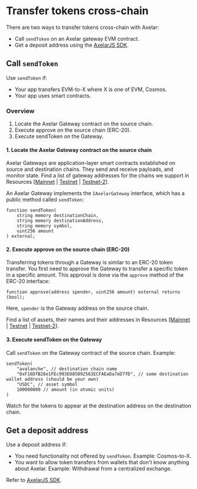# Transfer tokens cross-chain

There are two ways to transfer tokens cross-chain with Axelar:

- Call `sendToken` on an Axelar gateway EVM contract.
- Get a deposit address using the [AxelarJS SDK](../axelarjs-sdk/token-transfer-dep-addr).

## Call `sendToken`

Use `sendToken` if:

- Your app transfers EVM-to-X where X is one of EVM, Cosmos.
- Your app uses smart contracts.

### Overview

1. Locate the Axelar Gateway contract on the source chain.
2. Execute approve on the source chain (ERC-20).
3. Execute sendToken on the Gateway.

#### 1. Locate the Axelar Gateway contract on the source chain

Axelar Gateways are application-layer smart contracts established on source and destination chains. They send and receive payloads, and monitor state. Find a list of gateway addresses for the chains we support in Resources [[Mainnet](../resources/mainnet) | [Testnet](../resources/testnet) | [Testnet-2](../resources/testnet-2)].

An Axelar Gateway implements the `IAxelarGateway` interface, which has a public method called `sendToken`:

```solidity
function sendToken(
    string memory destinationChain,
    string memory destinationAddress,
    string memory symbol,
    uint256 amount
) external;
```

#### 2. Execute approve on the source chain (ERC-20)

Transferring tokens through a Gateway is similar to an ERC-20 token transfer. You first need to approve the Gateway to transfer a specific token in a specific amount. This approval is done via the `approve` method of the ERC-20 interface:

```solidity
function approve(address spender, uint256 amount) external returns (bool);
```

Here, `spender` is the Gateway address on the source chain.

Find a list of assets, their names and their addresses in Resources [[Mainnet](../resources/mainnet) | [Testnet](../resources/testnet) | [Testnet-2](../resources/testnet-2)].

#### 3. Execute sendToken on the Gateway

Call `sendToken` on the Gateway contract of the source chain. Example:

```solidity
sendToken(
    "avalanche", // destination chain name
    "0xF16DfB26e1FEc993E085092563ECFAEaDa7eD7fD", // some destination wallet address (should be your own)
    "USDC", // asset symbol
    100000000 // amount (in atomic units)
)
```

Watch for the tokens to appear at the destination address on the destination chain.

## Get a deposit address
Use a deposit address if:

- You need functionality not offered by `sendToken`. Example: Cosmos-to-X.
- You want to allow token transfers from wallets that don't know anything about Axelar. Example: Withdrawal from a centralized exchange.


Refer to [AxelarJS SDK](axelarjs-sdk/token-transfer-dep-addr).
